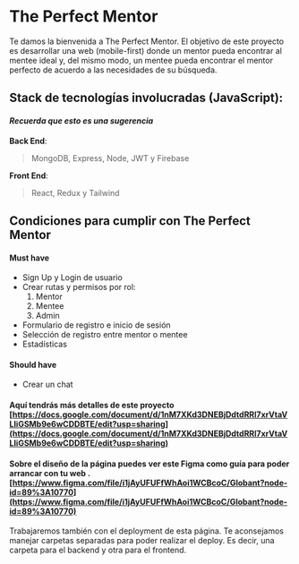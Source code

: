 # The Perfect Mentor

Te damos la bienvenida a The Perfect Mentor. El objetivo de este proyecto es desarrollar una web (mobile-first) donde un mentor pueda encontrar al mentee ideal y, del mismo modo, un mentee pueda encontrar el mentor perfecto de acuerdo a las necesidades de su búsqueda.

## Stack de tecnologías involucradas (JavaScript):
#### _Recuerda que esto es una sugerencia_
**Back End**: 
> MongoDB, Express, Node, JWT y Firebase

**Front End**:
> React, Redux y Tailwind

## Condiciones para cumplir con The Perfect Mentor

#### **Must have**
- Sign Up y Login de usuario
- Crear rutas y permisos por rol:
  1. Mentor
  2. Mentee
  3. Admin
- Formulario de registro e inicio de sesión
- Selección de registro entre mentor o mentee
- Estadísticas


#### **Should have**

- Crear un chat

#### Aquí tendrás más detalles de este proyecto [https://docs.google.com/document/d/1nM7XKd3DNEBjDdtdRRl7xrVtaVLIiGSMb9e6wCDDBTE/edit?usp=sharing](https://docs.google.com/document/d/1nM7XKd3DNEBjDdtdRRl7xrVtaVLIiGSMb9e6wCDDBTE/edit?usp=sharing)

#### Sobre el diseño de la página puedes ver este Figma como guía para poder arrancar con tu web .[https://www.figma.com/file/i1jAyUFUFfWhAoi1WCBcoC/Globant?node-id=89%3A10770](https://www.figma.com/file/i1jAyUFUFfWhAoi1WCBcoC/Globant?node-id=89%3A10770)

Trabajaremos también con el deployment de esta página. Te aconsejamos manejar carpetas separadas para poder realizar el deploy. Es decir, una carpeta para el backend y otra para el frontend.
